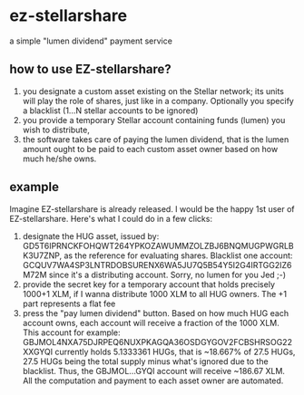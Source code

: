 # ez-stellarshare
a simple "lumen dividend" payment service

## how to use EZ-stellarshare?

1.  you designate a custom asset existing on the Stellar network; its units will play the role of shares, just like in a company.
Optionally you specify a blacklist (1…N stellar accounts to be ignored)
2.  you provide a temporary Stellar account containing funds (lumen) you wish to distribute,
3.  the software takes care of paying the lumen dividend, that is the lumen amount ought to be paid to each custom asset owner based on how much he/she owns.

## example

Imagine EZ-stellarshare is already released.
I would be the happy 1st user of EZ-stellarshare.
Here's what I could do in a few clicks:

1.  designate the HUG asset, issued by:
GD5T6IPRNCKFOHQWT264YPKOZAWUMMZOLZBJ6BNQMUGPWGRLBK3U7ZNP,
 as the reference for evaluating shares. Blacklist one account:
GCQUV7WA4SP3LNTRDOBSURENX6WA5JU7Q5B54Y5I2G4IRTGG2IZ6M72M
since it's a distributing account. Sorry, no lumen for you Jed ;-)
2.  provide the secret key for a temporary account that holds precisely 1000+1 XLM, if I wanna distribute 1000 XLM to all HUG owners. The +1 part represents a flat fee
3.  press the "pay lumen dividend" button.
Based on how much HUG each account owns, each account will receive a fraction of the 1000 XLM.
This account for example:
GBJMOL4NXA75DJRPEQ6NUXPKAGQA36OSDGYGOV2FCBSHRSOG22XXGYQI
currently holds 5.1333361 HUGs, that is ~18.667% of 27.5 HUGs,
27.5 HUGs being the total supply minus what's ignored due to the blacklist.
Thus, the GBJMOL…GYQI account will receive ~186.67 XLM.
All the computation and payment to each asset owner are automated.
